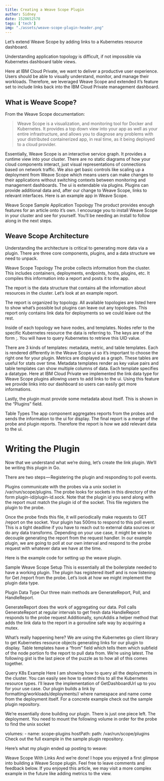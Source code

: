 ```yaml
---
title: Creating a Weave Scope Plugin
author: Sidney
date: 1528652578
tags: ['tech']
img: "./assets/weave-scope-plugin-header.png"
---
```

Let’s extend Weave Scope by adding links to a Kubernetes resource dashboard.

Understanding application topology is difficult, if not impossible via Kubernetes dashboard table views.

Here at IBM Cloud Private, we want to deliver a productive user experience. Users should be able to visually understand, monitor, and manage their workloads. Therefore, we leveraged Weave Scope and extended it’s feature set to include links back into the IBM Cloud Private management dashboard.

## What is Weave Scope?
From the Weave Scope documentation:

> Weave Scope is a visualization, and monitoring tool for Docker and Kubernetes. It provides a top down view into your app as well as your entire infrastructure, and allows you to diagnose any problems with your distributed containerized app, in real time, as it being deployed to a cloud provider.

Essentially, Weave Scope is an interactive service graph. It provides a runtime view into your cluster. There are no static diagrams of how your cloud components interact, just visual representations of connections based on network traffic. We also get basic controls like scaling up a deployment from Weave Scope which means users can make changes to their applications without switching contexts between monitoring and management dashboards. The ui is extendable via plugins. Plugins can provide additional data and, after our change to Weave Scope, links to relevant interfaces. Here is an example app in Weave Scope.


Weave Scope Sample Application Topology
The product provides enough features for an article onto it’s own. I encourage you to install Weave Scope in your cluster and see for yourself. You‘ll be needing an install to follow along in the next steps.

## Weave Scope Architecture
Understanding the architecture is critical to generating more data via a plugin. There are three core components, plugins, and a data structure we need to unpack.


Weave Scope Topology
The probe collects information from the cluster. This includes containers, deployments, endpoints, hosts, plugins, etc. It compiles this information into a report and posts it to the app.

The report is the data structure that contains all the information about resources in the cluster. Let’s look at an example report.


The report is organized by topology. All available topologies are listed here to show what’s possible but plugins can leave out any topologies. This report only contains link data for deployments so we could leave out the rest.

Inside of each topology we have nodes, and templates. Nodes refer to the specific Kubernetes resource the data is referring to. The keys are of the form <Kubernetes UID>;<topology>. You will have to query Kubernetes to retrieve this UID value.

There are 3 kinds of templates: metadata, metric, and table templates. Each is rendered differently in the Weave Scope ui so it’s important to choose the right one for your plugin. Metrics are displayed as a graph. These tables are useful for stats over time. Metadata templates render as key value pairs and table templates can show multiple columns of data. Each template specifies a datatype. Here at IBM Cloud Private we implemented the link data type for Weave Scope plugins allowing users to add links to the ui. Using this feature we provide links into our dashboard so users can easily get more informations.

Lastly, the plugin must provide some metadata about itself. This is shown in the “Plugins” field.


Table Types
The app component aggregates reports from the probes and sends the information to the ui for display. The final report is a merge of the probe and plugin reports. Therefore the report is how we add relevant data to the ui.

# Writing the Plugin
Now that we understand what we’re doing, let’s create the link plugin. We’ll be writing this plugin in Go.

There are two steps — Registering the plugin and responding to poll events.

Plugins communicate with the probes via a unix socket in /var/run/scope/plugins. The probe looks for sockets in this directory of the form plugin-id/plugin-id.sock. Note that the plugin id you send along with the report must match the plugin id of the socket. This file registers the plugin to the probe.

Once the probe finds this file, it will periodically make requests to GET /report on the socket. Your plugin has 500ms to respond to this poll event. This is a tight deadline if you have to reach out to external data sources or do any data transforms. Depending on your use case, it might be wise to decouple generating the report from the request handler. In our example plugin, we are going to poll at our own interval and respond to the probe request with whatever data we have at the time.

Here is the example code for setting up the weave plugin.


Sample Weave Scope Setup
This is essentially all the boilerplate needed to have a working plugin. The plugin has registered itself and is now listening for Get /report from the probe. Let’s look at how we might implement the plugin data type.


Plugin Data Type
Our three main methods are GenerateReport, Poll, and HandleReport.

GenerateReport does the work of aggregating our data.
Poll calls GenerateReport at regular intervals to get fresh data
HandleReport responds to the probe request
Additionally, syncAddis a helper method that adds the link data to the report in a goroutine safe way by acquiring a mutex.

What’s really happening here? We are using the Kubernetes go client library to get Kubernetes resource objects generating links for our plugin to display. Table templates have a “from” field which tells them which subfield of the node portion fo the report to pull data from. We’re using latest. The following gist is the last piece of the puzzle as to how all of this comes together.


Query K8s Example
Here I am showing how to query all the deployments in the cluster. You can easily see how to extend this to all the Kubernetes resource types. I’ll leave the implementation of GetDashboardUrl up to you for your use case. Our plugin builds a link by formatting/workloads/deployments/<namespace>/<name> where namespace and name come from the deployment itself. For a concrete example check out the sample plugin repository.

We’re essentially done building our plugin. There is just one piece left. The deployment. You need to mount the following volume in order for the probe to find the unix socket

volumes:
      - name: scope-plugins
        hostPath:
          path: /var/run/scope/plugins
Check out the full example in the sample plugin repository.

Here’s what my plugin ended up posting to weave:


Weave Scope With Links
And we’re done! I hope you enjoyed a first glimpse into building a Weave Scope plugin. Feel free to leave comments and feedback below. If you enjoyed this article, we may visit a more complex example in the future like adding metrics to the view.
